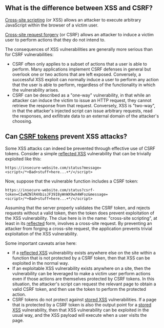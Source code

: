 ## What is the difference between XSS and CSRF?

[Cross-site scripting](https://portswigger.net/web-security/cross-site-scripting) (or XSS) allows an attacker to execute arbitrary JavaScript within the browser of a victim user.

[Cross-site request forgery](https://portswigger.net/web-security/csrf) (or CSRF) allows an attacker to induce a victim user to perform actions that they do not intend to.

The consequences of XSS vulnerabilities are generally more serious than for CSRF vulnerabilities:

-   CSRF often only applies to a subset of actions that a user is able to perform. Many applications implement CSRF defenses in general but overlook one or two actions that are left exposed. Conversely, a successful XSS exploit can normally induce a user to perform any action that the user is able to perform, regardless of the functionality in which the vulnerability arises.
-   CSRF can be described as a "one-way" vulnerability, in that while an attacker can induce the victim to issue an HTTP request, they cannot retrieve the response from that request. Conversely, XSS is "two-way", in that the attacker's injected script can issue arbitrary requests, read the responses, and exfiltrate data to an external domain of the attacker's choosing.

## Can [CSRF tokens](https://portswigger.net/web-security/csrf/tokens) prevent XSS attacks?

Some XSS attacks can indeed be prevented through effective use of CSRF tokens. Consider a simple [reflected XSS](https://portswigger.net/web-security/cross-site-scripting/reflected) vulnerability that can be trivially exploited like this:

`https://insecure-website.com/status?message=<script>/*+Bad+stuff+here...+*/</script>`

Now, suppose that the vulnerable function includes a CSRF token:

`https://insecure-website.com/status?csrf-token=CIwNZNlR4XbisJF39I8yWnWX9wX4WFoz&message=<script>/*+Bad+stuff+here...+*/</script>`

Assuming that the server properly validates the CSRF token, and rejects requests without a valid token, then the token does prevent exploitation of the XSS vulnerability. The clue here is in the name: "cross-site scripting", at least in its [reflected](https://portswigger.net/web-security/cross-site-scripting/reflected) form, involves a cross-site request. By preventing an attacker from forging a cross-site request, the application prevents trivial exploitation of the XSS vulnerability.

Some important caveats arise here:

-   If a [reflected XSS](https://portswigger.net/web-security/cross-site-scripting/reflected) vulnerability exists anywhere else on the site within a function that is not protected by a CSRF token, then that XSS can be exploited in the normal way.
-   If an exploitable XSS vulnerability exists anywhere on a site, then the vulnerability can be leveraged to make a victim user perform actions even if those actions are themselves protected by CSRF tokens. In this situation, the attacker's script can request the relevant page to obtain a valid CSRF token, and then use the token to perform the protected action.
-   CSRF tokens do not protect against [stored XSS](https://portswigger.net/web-security/cross-site-scripting/stored) vulnerabilities. If a page that is protected by a CSRF token is also the output point for a [stored XSS](https://portswigger.net/web-security/cross-site-scripting/stored) vulnerability, then that XSS vulnerability can be exploited in the usual way, and the XSS payload will execute when a user visits the page.
